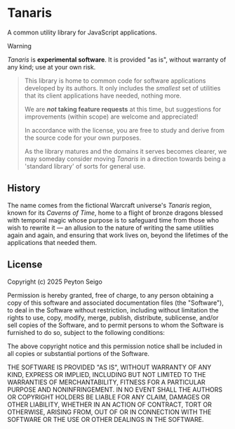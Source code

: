 # Tanaris

A common utility library for JavaScript applications.

> [!WARNING]
>
> _Tanaris_ is **experimental software**. It is provided "as is", without
> warranty of any kind; use at your own risk.

> This library is home to common code for software applications developed by
> its authors. It only includes the _smallest_ set of utilities that its client
> applications have needed, nothing more.
>
> We are **_not_ taking feature requests** at this time, but suggestions for
> improvements (within scope) are welcome and appreciated!
>
> In accordance with the license, you are free to study and derive from the
> source code for your own purposes.
>
> As the library matures and the domains it serves becomes clearer, we may
> someday consider moving _Tanaris_ in a direction towards being a 'standard
> library' of sorts for general use.

## History

The name comes from the fictional Warcraft universe's _Tanaris_ region, known
for its _Caverns of Time_, home to a flight of bronze dragons blessed with
temporal magic whose purpose is to safeguard time from those who wish to
rewrite it — an allusion to the nature of writing the same utilities again and
again, and ensuring that work lives on, beyond the lifetimes of the
applications that needed them.

## License

Copyright (c) 2025 Peyton Seigo

Permission is hereby granted, free of charge, to any person obtaining a copy
of this software and associated documentation files (the "Software"), to deal
in the Software without restriction, including without limitation the rights
to use, copy, modify, merge, publish, distribute, sublicense, and/or sell
copies of the Software, and to permit persons to whom the Software is
furnished to do so, subject to the following conditions:

The above copyright notice and this permission notice shall be included in all
copies or substantial portions of the Software.

THE SOFTWARE IS PROVIDED "AS IS", WITHOUT WARRANTY OF ANY KIND, EXPRESS OR
IMPLIED, INCLUDING BUT NOT LIMITED TO THE WARRANTIES OF MERCHANTABILITY,
FITNESS FOR A PARTICULAR PURPOSE AND NONINFRINGEMENT. IN NO EVENT SHALL THE
AUTHORS OR COPYRIGHT HOLDERS BE LIABLE FOR ANY CLAIM, DAMAGES OR OTHER
LIABILITY, WHETHER IN AN ACTION OF CONTRACT, TORT OR OTHERWISE, ARISING FROM,
OUT OF OR IN CONNECTION WITH THE SOFTWARE OR THE USE OR OTHER DEALINGS IN THE
SOFTWARE.
